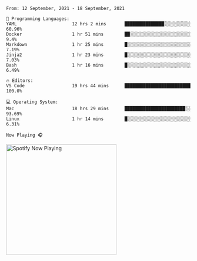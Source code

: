 <!--START_SECTION:waka-->
```text
From: 12 September, 2021 - 18 September, 2021

💬 Programming Languages: 
YAML                     12 hrs 2 mins       ███████████████░░░░░░░░░░   60.96% 
Docker                   1 hr 51 mins        ██░░░░░░░░░░░░░░░░░░░░░░░   9.4% 
Markdown                 1 hr 25 mins        █░░░░░░░░░░░░░░░░░░░░░░░░   7.19% 
Jinja2                   1 hr 23 mins        █░░░░░░░░░░░░░░░░░░░░░░░░   7.03% 
Bash                     1 hr 16 mins        █░░░░░░░░░░░░░░░░░░░░░░░░   6.49%

🔥 Editors: 
VS Code                  19 hrs 44 mins      █████████████████████████   100.0%

💻 Operating System: 
Mac                      18 hrs 29 mins      ███████████████████████░░   93.69% 
Linux                    1 hr 14 mins        █░░░░░░░░░░░░░░░░░░░░░░░░   6.31%

```


<!--END_SECTION:waka-->

`Now Playing 🎧`

[<img src="https://spotify-now-playing-cyan-seven.vercel.app/api/spotify-playing" alt="Spotify Now Playing" width="300" />](https://open.spotify.com/user/gregnrobinson-ca)




